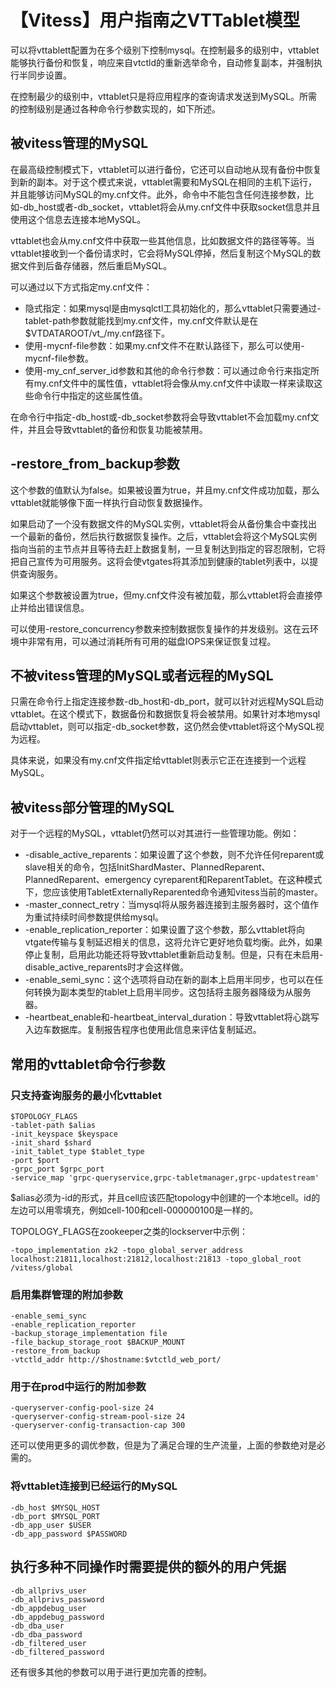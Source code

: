 # 【Vitess】用户指南之VTTablet模型
可以将vttablett配置为在多个级别下控制mysql。在控制最多的级别中，vttablet能够执行备份和恢复，响应来自vtctld的重新选举命令，自动修复副本，并强制执行半同步设置。

在控制最少的级别中，vttablet只是将应用程序的查询请求发送到MySQL。所需的控制级别是通过各种命令行参数实现的，如下所述。
## 被vitess管理的MySQL
在最高级控制模式下，vttablet可以进行备份，它还可以自动地从现有备份中恢复到新的副本。对于这个模式来说，vttablet需要和MySQL在相同的主机下运行，并且能够访问MySQL的my.cnf文件。此外，命令中不能包含任何连接参数，比如-db_host或者-db_socket，vttablet将会从my.cnf文件中获取socket信息并且使用这个信息去连接本地MySQL。

vttablet也会从my.cnf文件中获取一些其他信息，比如数据文件的路径等等。当vttablet接收到一个备份请求时，它会将MySQL停掉，然后复制这个MySQL的数据文件到后备存储器，然后重启MySQL。

可以通过以下方式指定my.cnf文件：
* 隐式指定：如果mysql是由mysqlctl工具初始化的，那么vttablet只需要通过-tablet-path参数就能找到my.cnf文件，my.cnf文件默认是在$VTDATAROOT/vt_<tablet-path>/my.cnf路径下。
* 使用-mycnf-file参数：如果my.cnf文件不在默认路径下，那么可以使用-mycnf-file参数。
* 使用-my_cnf_server_id参数和其他的命令行参数：可以通过命令行来指定所有my.cnf文件中的属性值，vttablet将会像从my.cnf文件中读取一样来读取这些命令行中指定的这些属性值。
  
在命令行中指定-db_host或-db_socket参数将会导致vttablet不会加载my.cnf文件，并且会导致vttablet的备份和恢复功能被禁用。

## -restore_from_backup参数
这个参数的值默认为false。如果被设置为true，并且my.cnf文件成功加载，那么vttablet就能够像下面一样执行自动恢复数据操作。

如果启动了一个没有数据文件的MySQL实例，vttablet将会从备份集合中查找出一个最新的备份，然后执行数据恢复操作。之后，vttablet会将这个MySQL实例指向当前的主节点并且等待去赶上数据复制，一旦复制达到指定的容忍限制，它将把自己宣传为可用服务。这将会使vtgates将其添加到健康的tablet列表中，以提供查询服务。

如果这个参数被设置为true，但my.cnf文件没有被加载，那么vttablet将会直接停止并给出错误信息。

可以使用-restore_concurrency参数来控制数据恢复操作的并发级别。这在云环境中非常有用，可以通过消耗所有可用的磁盘IOPS来保证恢复过程。

## 不被vitess管理的MySQL或者远程的MySQL
只需在命令行上指定连接参数-db_host和-db_port，就可以针对远程MySQL启动vttablet。在这个模式下，数据备份和数据恢复将会被禁用。如果针对本地mysql启动vttablet，则可以指定-db_socket参数，这仍然会使vttablet将这个MySQL视为远程。

具体来说，如果没有my.cnf文件指定给vttablet则表示它正在连接到一个远程MySQL。

## 被vitess部分管理的MySQL
对于一个远程的MySQL，vttablet仍然可以对其进行一些管理功能。例如：
* -disable_active_reparents：如果设置了这个参数，则不允许任何reparent或slave相关的命令，包括InitShardMaster、PlannedReparent、PlannedReparent、emergency cyreparent和ReparentTablet。在这种模式下，您应该使用TabletExternallyReparented命令通知vitess当前的master。
* -master_connect_retry：当mysql将从服务器连接到主服务器时，这个值作为重试持续时间参数提供给mysql。
* -enable_replication_reporter：如果设置了这个参数，那么vttablet将向vtgate传输与复制延迟相关的信息，这将允许它更好地负载均衡。此外，如果停止复制，启用此功能还将导致vttablet重新启动复制。但是，只有在未启用-disable_active_reparents时才会这样做。
* -enable_semi_sync：这个选项将自动在新的副本上启用半同步，也可以在任何转换为副本类型的tablet上启用半同步。这包括将主服务器降级为从服务器。
* -heartbeat_enable和-heartbeat_interval_duration：导致vttablet将心跳写入边车数据库。复制报告程序也使用此信息来评估复制延迟。

## 常用的vttablet命令行参数
### 只支持查询服务的最小化vttablet
```
$TOPOLOGY_FLAGS
-tablet-path $alias
-init_keyspace $keyspace
-init_shard $shard
-init_tablet_type $tablet_type
-port $port
-grpc_port $grpc_port
-service_map 'grpc-queryservice,grpc-tabletmanager,grpc-updatestream'
```
$alias必须为<cell>-id的形式，并且cell应该匹配topology中创建的一个本地cell。id的左边可以用零填充，例如cell-100和cell-000000100是一样的。
  
TOPOLOGY_FLAGS在zookeeper之类的lockserver中示例：
```
-topo_implementation zk2 -topo_global_server_address localhost:21811,localhost:21812,localhost:21813 -topo_global_root /vitess/global
```

### 启用集群管理的附加参数
```
-enable_semi_sync
-enable_replication_reporter
-backup_storage_implementation file
-file_backup_storage_root $BACKUP_MOUNT
-restore_from_backup
-vtctld_addr http://$hostname:$vtctld_web_port/
```

### 用于在prod中运行的附加参数
```
-queryserver-config-pool-size 24
-queryserver-config-stream-pool-size 24
-queryserver-config-transaction-cap 300
```
还可以使用更多的调优参数，但是为了满足合理的生产流量，上面的参数绝对是必需的。

### 将vttablet连接到已经运行的MySQL
```
-db_host $MYSQL_HOST
-db_port $MYSQL_PORT
-db_app_user $USER
-db_app_password $PASSWORD
```

## 执行多种不同操作时需要提供的额外的用户凭据
```
-db_allprivs_user
-db_allprivs_password
-db_appdebug_user
-db_appdebug_password
-db_dba_user
-db_dba_password
-db_filtered_user
-db_filtered_password
```

还有很多其他的参数可以用于进行更加完善的控制。
